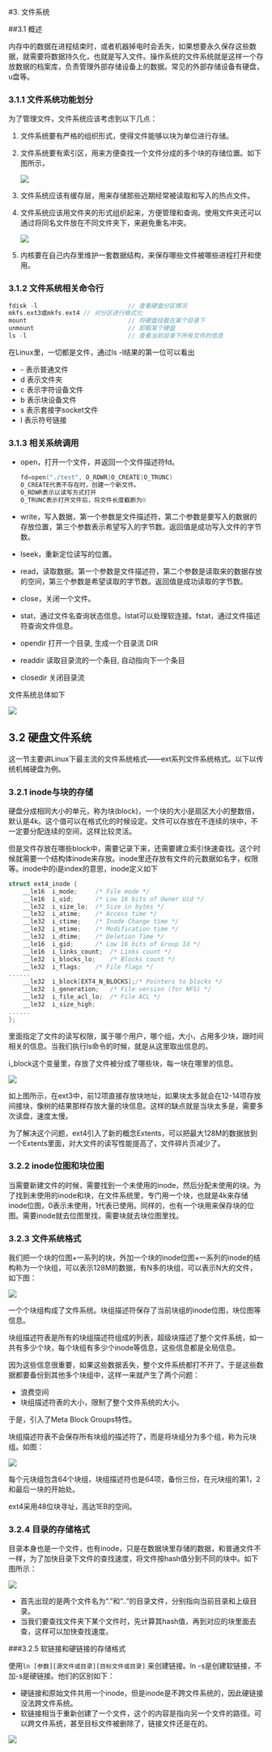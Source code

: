 #3. 文件系统

##3.1 概述

内存中的数据在进程结束时，或者机器掉电时会丢失，如果想要永久保存这些数据，就需要将数据持久化，也就是写入文件。操作系统的文件系统就是这样一个存放数据的档案库，负责管理外部存储设备上的数据。常见的外部存储设备有硬盘，u盘等。

### 3.1.1 文件系统功能划分

为了管理文件，文件系统应该考虑到以下几点：

1. 文件系统要有严格的组织形式，使得文件能够以块为单位进行存储。

2. 文件系统要有索引区，用来方便查找一个文件分成的多个块的存储位置。如下图所示，

   ![](./pic/3-文件系统索引.png)

3. 文件系统应该有缓存层，用来存储那些近期经常被读取和写入的热点文件。

4. 文件系统应该用文件夹的形式组织起来，方便管理和查询。使用文件夹还可以通过将同名文件放在不同文件夹下，来避免重名冲突。

   ![](./pic/3-文件夹目录.png)

5. 内核要在自己内存里维护一套数据结构，来保存哪些文件被哪些进程打开和使用。

### 3.1.2 文件系统相关命令行

```c
fdisk -l 						 // 查看硬盘分区情况
mkfs.ext3或mkfs.ext4 // 对分区进行格式化
mount 							 // 将硬盘挂载在某个目录下
unmount							 // 卸载某个硬盘
ls -l 							 // 查看当前目录下所有文件的信息
```

在Linux里，一切都是文件，通过ls -l结果的第一位可以看出

- \- 表示普通文件
- d 表示文件夹
- c 表示字符设备文件
- b 表示块设备文件
- s 表示套接字socket文件
- l 表示符号链接

### 3.1.3 相关系统调用

- open，打开一个文件，并返回一个文件描述符fd。

  ```c
  fd=open("./test", O_RDWR|O_CREATE|O_TRUNC)
  O_CREATE代表不存在时，创建一个新文件。
  O_RDWR表示以读写方式打开
  O_TRUNC表示打开文件后，将文件长度截断为0
  ```

- write，写入数据，第一个参数是文件描述符，第二个参数是要写入的数据的存放位置，第三个参数表示希望写入的字节数。返回值是成功写入文件的字节数。

- lseek，重新定位读写的位置。

- read，读取数据。第一个参数是文件描述符，第二个参数是读取来的数据存放的空间，第三个参数是希望读取的字节数。返回值是成功读取的字节数。

- close，关闭一个文件。

- stat，通过文件名查询状态信息。lstat可以处理软连接。fstat，通过文件描述符查询文件信息。

- opendir 打开一个目录, 生成一个目录流 DIR

- readdir 读取目录流的一个条目, 自动指向下一个条目

- closedir 关闭目录流



文件系统总体如下

![](./pic/3-文件系统概述.png)

## 3.2 硬盘文件系统

这一节主要讲Linux下最主流的文件系统格式——ext系列文件系统格式。以下以传统机械硬盘为例。

### 3.2.1 inode与块的存储

硬盘分成相同大小的单元，称为块(block)，一个块的大小是扇区大小的整数倍，默认是4k。这个值可以在格式化的时候设定。文件可以存放在不连续的块中，不一定要分配连续的空间，这样比较灵活。

但是文件存放在哪些block中，需要记录下来，还需要建立索引快速查找。这个时候就需要一个结构体inode来存放。inode里还存放有文件的元数据如名字，权限等。inode中的i是index的意思，inode定义如下

```c
struct ext4_inode {
	__le16	i_mode;		/* File mode */
	__le16	i_uid;		/* Low 16 bits of Owner Uid */
	__le32	i_size_lo;	/* Size in bytes */
	__le32	i_atime;	/* Access time */
	__le32	i_ctime;	/* Inode Change time */
	__le32	i_mtime;	/* Modification time */
	__le32	i_dtime;	/* Deletion Time */
	__le16	i_gid;		/* Low 16 bits of Group Id */
	__le16	i_links_count;	/* Links count */
	__le32	i_blocks_lo;	/* Blocks count */
	__le32	i_flags;	/* File flags */
......
	__le32	i_block[EXT4_N_BLOCKS];/* Pointers to blocks */
	__le32	i_generation;	/* File version (for NFS) */
	__le32	i_file_acl_lo;	/* File ACL */
	__le32	i_size_high;
......
};
```

里面指定了文件的读写权限，属于哪个用户，哪个组，大小，占用多少块，跟时间相关的信息。当我们执行ls命令的时候，就是从这里取出信息的。

i_block这个变量里，存放了文件被分成了哪些块，每一块在哪里的信息。

![](./pic/3-i_block.jpeg)

如上图所示，在ext3中，前12项直接存放块地址，如果块太多就会在12-14项存放间接块，像树的结果那样存放大量的块信息。这样的缺点就是当块太多是，需要多次读盘，速度太慢。

为了解决这个问题，ext4引入了新的概念Extents，可以把最大128M的数据放到一个Extents里面，对大文件的读写性能提高了，文件碎片页减少了。

### 3.2.2 inode位图和块位图

当需要新建文件的时候，需要找到一个未使用的inode，然后分配未使用的块。为了找到未使用的inode和块，在文件系统里，专门用一个块，也就是4k来存储inode位图，0表示未使用，1代表已使用。同样的，也有一个块用来保存块的位图。需要inode就去位图里找，需要块就去块位图里找。

### 3.2.3 文件系统格式

我们把一个块的位图+一系列的块，外加一个块的inode位图+一系列的inode的结构称为一个块组，可以表示128M的数据，有N多的块组，可以表示N大的文件，如下图：

![](./pic/3-块组.jpeg)

一个个块组构成了文件系统。块组描述符保存了当前块组的inode位图，块位图等信息。

块组描述符表是所有的块组描述符组成的列表，超级块描述了整个文件系统，如一共有多少个块，每个块组有多少个inode等信息，这些信息都是全局信息。

因为这些信息很重要，如果这些数据丢失，整个文件系统都打不开了。于是这些数据都要备份到其他多个块组中，这样一来就产生了两个问题：

- 浪费空间
- 块组描述符表的大小，限制了整个文件系统的大小。

于是，引入了Meta Block Groups特性。

块组描述符表不会保存所有块组的描述符了，而是将块组分为多个组，称为元块组。如图：

![](./pic/3-元块组.jpeg)

每个元块组包含64个块组，块组描述符也是64项，备份三份，在元块组的第1，2和最后一块的开始处。

ext4采用48位块寻址，高达1EB的空间。

### 3.2.4 目录的存储格式

目录本身也是一个文件，也有inode，只是在数据块里存储的数据，和普通文件不一样，为了加快目录下文件的查找速度，将文件按hash值分到不同的块中。如下图所示：

![](./pic/3-目录存储方式.jpeg)

- 首先出现的是两个文件名为“.”和“..”的目录文件，分别指向当前目录和上级目录。
- 当我们要查找文件夹下某个文件时，先计算其hash值，再到对应的块里面去查，这样可以加快查找速度。

###3.2.5 软链接和硬链接的存储格式

使用`ln [参数][源文件或目录][目标文件或目录]` 来创建链接。ln -s是创建软链接，不加-s是硬链接。他们的区别如下：

- 硬链接和原始文件共用一个inode，但是inode是不跨文件系统的，因此硬链接没法跨文件系统。
- 软链接相当于重新创建了一个文件，这个的内容是指向另一个文件的路径。可以跨文件系统，甚至目标文件被删除了，链接文件还是在的。

![](./pic/3-软硬链接.jpeg)

